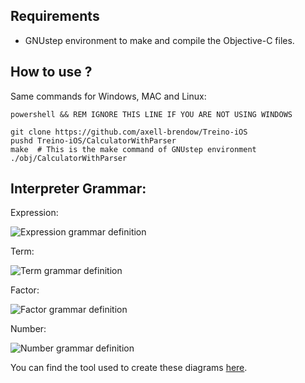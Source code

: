 ## Requirements

- GNUstep environment to make and compile the Objective-C files.

## How to use ?

Same commands for Windows, MAC and Linux:

```shell script
powershell && REM IGNORE THIS LINE IF YOU ARE NOT USING WINDOWS

git clone https://github.com/axell-brendow/Treino-iOS
pushd Treino-iOS/CalculatorWithParser
make  # This is the make command of GNUstep environment
./obj/CalculatorWithParser
```

## Interpreter Grammar:

Expression:

![Expression grammar definition](https://i.imgur.com/yH98dIT.png)

Term:

![Term grammar definition](https://i.imgur.com/kdhHNHA.png)

Factor:

![Factor grammar definition](https://i.imgur.com/KpgnGg2.png)

Number:

![Number grammar definition](https://i.imgur.com/MkjlLzk.png)

You can find the tool used to create these diagrams [here](https://www.bottlecaps.de/rr/ui).
